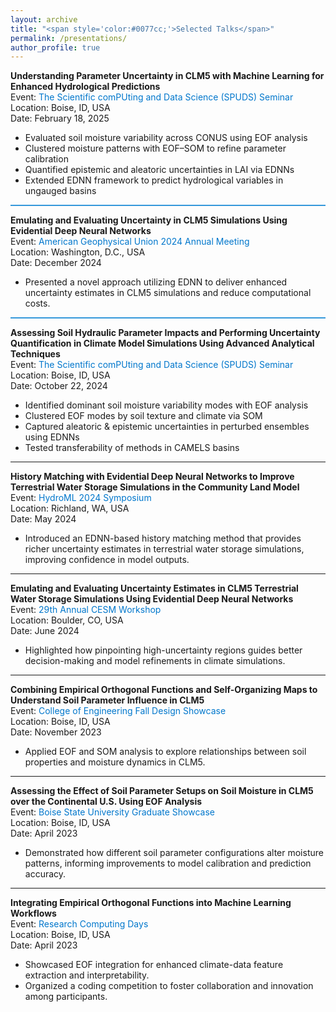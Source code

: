 ```yaml
---
layout: archive
title: "<span style='color:#0077cc;'>Selected Talks</span>"
permalink: /presentations/
author_profile: true
---
```


**Understanding Parameter Uncertainty in CLM5 with Machine Learning for Enhanced Hydrological Predictions**   
Event: <a href="https://sites.google.com/boisestate.edu/spuds/home#h.j6w9uj5xhnh"
   style="display:inline-block;
          color:#0077cc;
          text-decoration:none;
          margin-right:1rem;">
  The Scientific comPUting and Data Science (SPUDS) Seminar
</a>    
Location: Boise, ID, USA    
Date: February 18, 2025  

- Evaluated soil moisture variability across CONUS using EOF analysis 
- Clustered moisture patterns with EOF–SOM to refine parameter calibration  
- Quantified epistemic and aleatoric uncertainties in LAI via EDNNs  
- Extended EDNN framework to predict hydrological variables in ungauged basins
  
<hr style="border:0; height:2px; background:#3498db;">

**Emulating and Evaluating Uncertainty in CLM5 Simulations Using Evidential Deep Neural Networks**  
Event: <a href="https://www.agu.org/annual-meeting-2024"
   style="display:inline-block;
          color:#0077cc;
          text-decoration:none;
          margin-right:1rem;">
  American Geophysical Union 2024 Annual Meeting
</a>      
Location: Washington, D.C., USA    
Date: December 2024  

- Presented a novel approach utilizing EDNN to deliver enhanced uncertainty estimates in CLM5 simulations and reduce computational costs.
  
<hr style="border:0; height:2px; background:#3498db;">

**Assessing Soil Hydraulic Parameter Impacts and Performing Uncertainty Quantification in Climate Model Simulations Using Advanced Analytical Techniques**  
Event: <a href="https://sites.google.com/boisestate.edu/spuds/home#h.wst0qqe51wrf"
   style="display:inline-block;
          color:#0077cc;
          text-decoration:none;
          margin-right:1rem;">
  The Scientific comPUting and Data Science (SPUDS) Seminar
</a>     
Location: Boise, ID, USA     
Date: October 22, 2024  

- Identified dominant soil moisture variability modes with EOF analysis  
- Clustered EOF modes by soil texture and climate via SOM  
- Captured aleatoric & epistemic uncertainties in perturbed ensembles using EDNNs  
- Tested transferability of methods in CAMELS basins
  
---
**History Matching with Evidential Deep Neural Networks to Improve Terrestrial Water Storage Simulations in the Community Land Model**  
Event: <a href="https://www.pnnl.gov/events/hydroml-2024-symposium"
   style="display:inline-block;
          color:#0077cc;
          text-decoration:none;
          margin-right:1rem;">
  HydroML 2024 Symposium
</a>       
Location: Richland, WA, USA   
Date: May 2024  

- Introduced an EDNN-based history matching method that provides richer uncertainty estimates in terrestrial water storage simulations, improving confidence in model outputs.

---
**Emulating and Evaluating Uncertainty Estimates in CLM5 Terrestrial Water Storage Simulations Using Evidential Deep Neural Networks**  
Event: <a href="https://www.cesm.ucar.edu/events/351/agenda"
   style="display:inline-block;
          color:#0077cc;
          text-decoration:none;
          margin-right:1rem;">
  29th Annual CESM Workshop
</a>   
Location: Boulder, CO, USA     
Date: June 2024  

- Highlighted how pinpointing high-uncertainty regions guides better decision-making and model refinements in climate simulations.

---
**Combining Empirical Orthogonal Functions and Self-Organizing Maps to Understand Soil Parameter Influence in CLM5**   
Event: <a href="https://www.boisestate.edu/coen/news-events/annual-design-showcase/"
   style="display:inline-block;
          color:#0077cc;
          text-decoration:none;
          margin-right:1rem;"> 
  College of Engineering Fall Design Showcase
</a>    
Location: Boise, ID, USA    
Date: November 2023  

- Applied EOF and SOM analysis to explore relationships between soil properties and moisture dynamics in CLM5.

---
**Assessing the Effect of Soil Parameter Setups on Soil Moisture in CLM5 over the Continental U.S. Using EOF Analysis**  
Event: <a href="https://www.boisestate.edu/graduatecollege/showcase/"
   style="display:inline-block;
          color:#0077cc;
          text-decoration:none;
          margin-right:1rem;"> 
  Boise State University Graduate Showcase
</a>      
Location: Boise, ID, USA     
Date: April 2023  

- Demonstrated how different soil parameter configurations alter moisture patterns, informing improvements to model calibration and prediction accuracy.

---
**Integrating Empirical Orthogonal Functions into Machine Learning Workflows**  
Event: <a href="https://www.boisestate.edu/rcs/research-computing-day/"
   style="display:inline-block;
          color:#0077cc;
          text-decoration:none;
          margin-right:1rem;"> 
  Research Computing Days
</a>     
Location: Boise, ID, USA      
Date: April 2023  

- Showcased EOF integration for enhanced climate-data feature extraction and interpretability.  
- Organized a coding competition to foster collaboration and innovation among participants.

